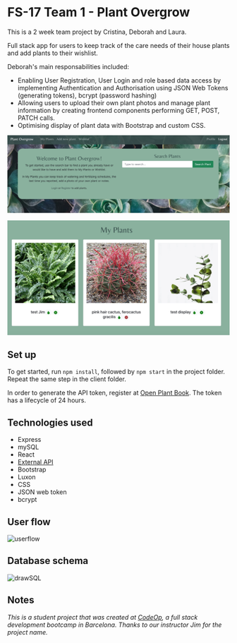 # FS-17 Team 1 - Plant Overgrow

This is a 2 week team project by Cristina, Deborah and Laura.

Full stack app for users to keep track of the care needs of their house plants and add plants to their wishlist.

Deborah's main responsabilities included:

- Enabling User Registration, User Login and role based data access by implementing Authentication and Authorisation using JSON Web Tokens (generating tokens), bcrypt (password hashing)
- Allowing users to upload their own plant photos and manage plant information by creating frontend components performing GET, POST, PATCH calls.
- Optimising display of plant data with Bootstrap and custom CSS.

![homepage](./RMimages/homepage.jpg)

![My Plants - where user sees collection of their plants](./RMimages/myplantsview.jpg)

## Set up

To get started, run `npm install`, followed by `npm start` in the project folder.
Repeat the same step in the client folder.

In order to generate the API token, register at [Open Plant Book](https://open.plantbook.io/). The token has a lifecycle of 24 hours.

## Technologies used

- Express
- mySQL
- React
- [External API](https://open.plantbook.io/)
- Bootstrap
- Luxon
- CSS
- JSON web token
- bcrypt

## User flow

![userflow](./RMimages/UserFlow.png)

## Database schema

![drawSQL](./RMimages/drawSQL.png)

## Notes

_This is a student project that was created at [CodeOp](http://codeop.tech), a full stack development bootcamp in Barcelona._
_Thanks to our instructor Jim for the project name._
